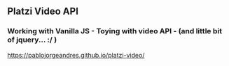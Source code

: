 ## Platzi Video API

### Working with Vanilla JS - Toying with video API - (and little bit of jquery... :/ )

https://pablojorgeandres.github.io/platzi-video/